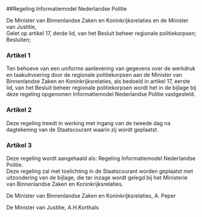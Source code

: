 <meta http-equiv='Content-Type' content='text/html; charset=utf-8' />

##Regeling Informatiemodel Nederlandse Politie

De Minister van Binnenlandse Zaken en Koninkrijksrelaties en de Minister van Justitie,   
Gelet op artikel 17, derde lid, van het Besluit beheer regionale politiekorpsen; 
Besluiten;    

### Artikel  1  

Ten behoeve van een uniforme aanlevering van gegevens over de werkdruk en taakuitvoering door de regionale politiekorpsen aan de Minister van Binnenlandse Zaken en Koninkrijksrelaties, als bedoeld in artikel 17, eerste lid, van het Besluit beheer regionale politiekorpsen wordt het in de bijlage bij deze regeling opgenomen Informatiemodel Nederlandse Politie vastgesteld.  

### Artikel  2  

Deze regeling treedt in werking met ingang van de tweede dag na dagtekening van de Staatscourant waarin zij wordt geplaatst.  

### Artikel  3  

Deze regeling wordt aangehaald als: Regeling Informatiemodel Nederlandse Politie.  
Deze regeling zal met toelichting in de Staatscourant worden geplaatst met uitzondering van de bijlage, die ter inzage wordt gelegd bij het Ministerie van Binnenlandse Zaken en Koninkrijksrelaties.    

De 
Minister van Binnenlandse Zaken en Koninkrijksrelaties, 
A. Peper   

De 
Minister van Justitie, 
A.H.Korthals     

